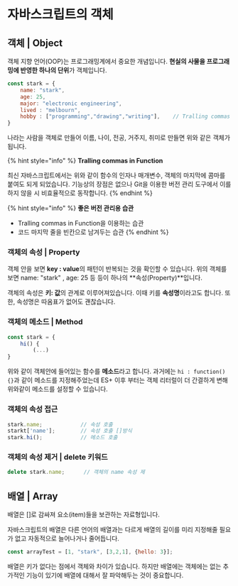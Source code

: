 # 자바스크립트의 객체

## 객체 \| Object

 객체 지향 언어\(OOP\)는 프로그래밍계에서 중요한 개념입니다. **현실의 사물을 프로그래밍에 반영한 하나의 단위**가 객체입니다.

```javascript
const stark = {
    name: "stark",
    age: 25,
    major: "electronic engineering",
    lived : "melbourn",
    hobby : ["programming","drawing","writing"],    // Tralling commas in Function 
}
```

 나라는 사람을 객체로 만들어 이름, 나이, 전공, 거주지, 취미로 만들면 위와 같은 객체가 됩니다.

{% hint style="info" %}
**Tralling commas in Function** 

최신 자바스크립트에서는 위와 같이 함수의 인자나 매개변수, 객체의 마지막에 콤마를 붙여도 되게 되었습니다. 기능상의 장점은 없으나 Git을 이용한 버전 관리 도구에서 이를 하지 않을 시 비효율적으로 동작합니다. 
{% endhint %}

{% hint style="info" %}
**좋은 버전 관리용 습관**

* Tralling commas in Function을 이용하는 습관 
* 코드 마지막 줄을 빈칸으로 남겨두는 습관
{% endhint %}

### 객체의 속성 \| Property

 객체 안을 보면 **key : value**의 패턴이 반복되는 것을 확인할 수 있습니다. 위의 객체를 보면 name: "stark" , age: 25 등 등이 하나의 **속성\(Property\)**입니다.

 객체의 속성은 **키: 값**의 관계로 이루어져있습니다. 이때 키를 **속성명**이라고도 합니다. 또한,  속성명은 따옴표가 없어도 괜찮습니다.

### 객체의 메소드 \| Method

```javascript
const stark = {
    hi() {
        (...)
}
```

 위와 같이 객체안에 들어있는 함수를 **메소드**라고 합니다. 과거에는 `hi : function(){}`과 같이 메소드를 지정해주었는데 ES+ 이후 부터는 객체 리터럴이 더 간결하게 변해 위와같이 메소드를 설정할 수 있습니다.

### 객체의 속성 접근

```javascript
stark.name;            // 속성 호출 
starkt['name'];        // 속성 호출 []방식
stark.hi();            // 메소드 호출
```

### 객체의 속성 제거 \| delete 키워드

```javascript
delete stark.name;      // 객체의 name 속성 제
```

## 배열 \| Array

 배열은 \[\]로 감싸져 요소\(item\)들을 보관하는 자료형입니다. 

 자바스크립트의 배열은 다른 언어의 배열과는 다르게 배열의 길이를 미리 지정해줄 필요가 없고 자동적으로 늘어나거나 줄어듭니다.

```javascript
const arrayTest = [1, "stark", [3,2,1], {hello: 3}];
```

 배열은 키가 없다는 점에서 객체와 차이가 있습니다. 하지만 배열에는 객체에는 없는 추가적인 기능이 있기에 배열에 대해서 잘 파악해두는 것이 중요합니다.

